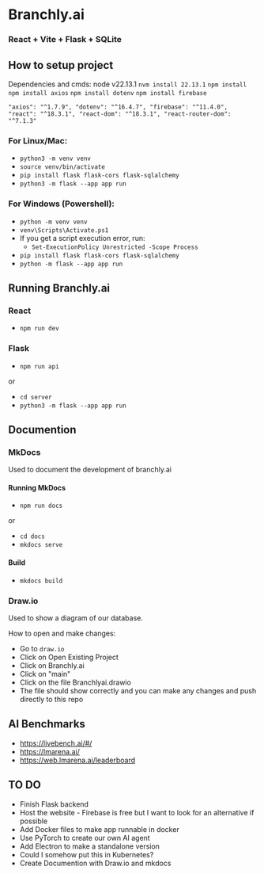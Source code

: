 # Branchly.ai

### React + Vite + Flask + SQLite

## How to setup project

Dependencies and cmds:
node v22.13.1
`nvm install 22.13.1`
`npm install`
`npm install axios`
`npm install dotenv`
`npm install firebase`

`"axios": "^1.7.9",
"dotenv": "^16.4.7",
"firebase": "^11.4.0",
"react": "^18.3.1",
"react-dom": "^18.3.1",
"react-router-dom": "^7.1.3"`

### For Linux/Mac:

- `python3 -m venv venv`
- `source venv/bin/activate`
- `pip install flask flask-cors flask-sqlalchemy`
- `python3 -m flask --app app run`

### For Windows (Powershell):

- `python -m venv venv`
- `venv\Scripts\Activate.ps1`
- If you get a script execution error, run:
  - `Set-ExecutionPolicy Unrestricted -Scope Process`
- `pip install flask flask-cors flask-sqlalchemy`
- `python -m flask --app app run`

## Running Branchly.ai

### React

- `npm run dev`

### Flask

- `npm run api`

or

- `cd server`
- `python3 -m flask --app app run`

## Documention

### MkDocs
Used to document the development of branchly.ai

#### Running MkDocs
- `npm run docs`

or 

- `cd docs`
- `mkdocs serve`

#### Build
- `mkdocs build`

### Draw.io
Used to show a diagram of our database. 

How to open and make changes:
- Go to `draw.io`
- Click on Open Existing Project
- Click on Branchly.ai
- Click on "main"
- Click on the file Branchlyai.drawio
- The file should show correctly and you can make any changes and push directly to this repo

## AI Benchmarks
- https://livebench.ai/#/
- https://lmarena.ai/
- https://web.lmarena.ai/leaderboard

## TO DO
- Finish Flask backend
- Host the website - Firebase is free but I want to look for an alternative if possible
- Add Docker files to make app runnable in docker
- Use PyTorch to create our own AI agent
- Add Electron to make a standalone version
- Could I somehow put this in Kubernetes?
- Create Documention with Draw.io and mkdocs
